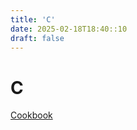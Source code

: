 ```yaml
---
title: 'C'
date: 2025-02-18T18:40::10
draft: false
---
```


# C

[Cookbook](C%20e3f88f1ad9a54ea9839d01c4150b7c5e/Cookbook%209f95a39c79534533a99c70cb0b7596dd.md)
